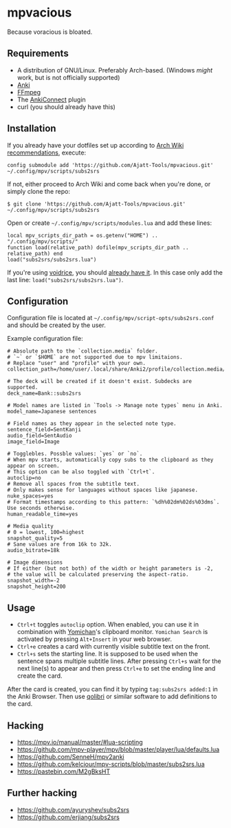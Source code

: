 # mpvacious
Because voracious is bloated.

## Requirements
* A distribution of GNU/Linux. Preferably Arch-based. (Windows *might* work, but is not officially supported)
* [Anki](https://wiki.archlinux.org/index.php/Anki)
* [FFmpeg](https://wiki.archlinux.org/index.php/FFmpeg)
* The [AnkiConnect](https://ankiweb.net/shared/info/2055492159) plugin
* curl (you should already have this)

## Installation

If you already have your dotfiles set up according to
[Arch Wiki recommendations](https://wiki.archlinux.org/index.php/Dotfiles#Tracking_dotfiles_directly_with_Git), execute:
```
config submodule add 'https://github.com/Ajatt-Tools/mpvacious.git' ~/.config/mpv/scripts/subs2srs

```
If not, either proceed to Arch Wiki and come back when you're done, or simply clone the repo:

```
$ git clone 'https://github.com/Ajatt-Tools/mpvacious.git' ~/.config/mpv/scripts/subs2srs

```
Open or create  ```~/.config/mpv/scripts/modules.lua``` and add these lines:
```
local mpv_scripts_dir_path = os.getenv("HOME") ..  "/.config/mpv/scripts/"
function load(relative_path) dofile(mpv_scripts_dir_path .. relative_path) end
load("subs2srs/subs2srs.lua")
```
If you're using [voidrice](https://github.com/LukeSmithxyz/voidrice), you should [already have it](https://github.com/LukeSmithxyz/voidrice/blob/master/.config/mpv/scripts/modules.lua). In this case only add the last line: ```load("subs2srs/subs2srs.lua")```.

## Configuration

Configuration file is located at ```~/.config/mpv/script-opts/subs2srs.conf```
and should be created by the user.

Example configuration file:
```
# Absolute path to the `collection.media` folder.
# `~` or `$HOME` are not supported due to mpv limitaions.
# Replace "user" and "profile" with your own.
collection_path=/home/user/.local/share/Anki2/profile/collection.media/

# The deck will be created if it doesn't exist. Subdecks are supported.
deck_name=Bank::subs2srs

# Model names are listed in `Tools -> Manage note types` menu in Anki.
model_name=Japanese sentences

# Field names as they appear in the selected note type.
sentence_field=SentKanji
audio_field=SentAudio
image_field=Image

# Togglebles. Possble values: `yes` or `no`.
# When mpv starts, automatically copy subs to the clipboard as they appear on screen.
# This option can be also toggled with `Ctrl+t`.
autoclip=no
# Remove all spaces from the subtitle text.
# Only makes sense for languages without spaces like japanese.
nuke_spaces=yes
# Format timestamps according to this pattern: `%dh%02dm%02ds%03dms`. Use seconds otherwise.
human_readable_time=yes

# Media quality
# 0 = lowest, 100=highest
snapshot_quality=5
# Sane values are from 16k to 32k.
audio_bitrate=18k

# Image dimensions
# If either (but not both) of the width or height parameters is -2,
# the value will be calculated preserving the aspect-ratio.
snapshot_width=-2
snapshot_height=200
```

## Usage
* `Ctrl+t` toggles `autoclip` option. When enabled, you can use it in
combination with [Yomichan](https://foosoft.net/projects/yomichan/)'s clipboard monitor. `Yomichan Search` is activated
by pressing `Alt+Insert` in your web browser.
* `Ctrl+e` creates a card with currently visible subtitle text on the front.
* `Ctrl+s` sets the starting line. It is supposed to be used when the sentence spans
multiple subtitle lines. After pressing `Ctrl+s` wait for the next line(s) to
appear and then press `Ctrl+e` to set the ending line and create the card.

After the card is created, you can find it by typing ```tag:subs2srs added:1```
in the Anki Browser. Then use [qolibri](https://aur.archlinux.org/packages/qolibri/)
or similar software to add definitions to the card.

## Hacking
* https://mpv.io/manual/master/#lua-scripting
* https://github.com/mpv-player/mpv/blob/master/player/lua/defaults.lua
* https://github.com/SenneH/mpv2anki
* https://github.com/kelciour/mpv-scripts/blob/master/subs2srs.lua
* https://pastebin.com/M2gBksHT

## Further hacking
* https://github.com/ayuryshev/subs2srs
* https://github.com/erjiang/subs2srs

